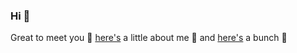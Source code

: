 ### Hi 👋 

Great to meet you 🤝 [here's](https://resume.sukoneck.com/) a little about me 📖 and [here's](https://linktr.ee/sukoneck) a bunch 🔗
